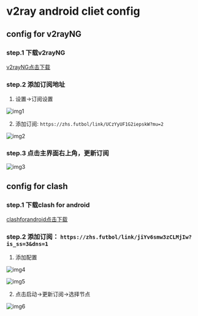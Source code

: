 # v2ray android cliet config

## config for v2rayNG

### step.1 下载v2rayNG

[v2rayNG点击下载](https://github.com/2dust/v2rayNG/releases/download/1.2.5/v2rayNG_1.2.5.apk)

### step.2 添加订阅地址

  1. 设置->订阅设置

  ![img1](img/v2ray_config/2.1.jpeg)

  2. 添加订阅: `https://zhs.futbol/link/UCzYyUF1G2iepskW?mu=2`

  ![img2](img/v2ray_config/2.2.jpeg)

### step.3 点击主界面右上角，更新订阅

![img3](img/v2ray_config/2.3.png)

## config for clash

### step.1 下载clash for android

  [clashforandroid点击下载](https://github.com/Kr328/ClashForAndroid/releases/download/v1.2.15/app-universal-release.apk)

### step.2 添加订阅： `https://zhs.futbol/link/jiYv6smw3zCLMjIw?is_ss=3&dns=1`

  1. 添加配置

  ![img4](img/v2ray_config/clash.2.1.jpeg)

  ![img5](img/v2ray_config/clash.2.2.jpeg)

  2. 点击启动->更新订阅->选择节点

  ![img6](img/v2ray_config/clash.2.3.png)
